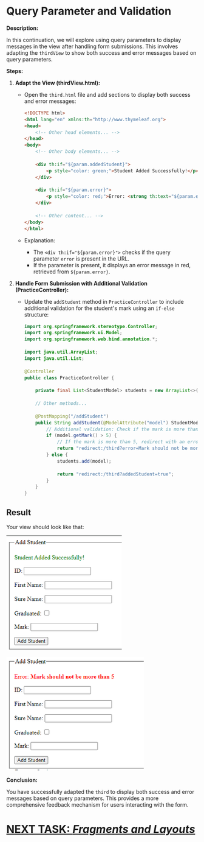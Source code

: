 # Query Parameter and Validation

**Description:**

In this continuation, we will explore using query parameters to display messages in the view after handling form submissions. This involves adapting the `thirdView` to show both success and error messages based on query parameters.

**Steps:**

1. **Adapt the View (thirdView.html):**

    - Open the `third.html` file and add sections to display both success and error messages:

      ```html
      <!DOCTYPE html>
      <html lang="en" xmlns:th="http://www.thymeleaf.org">
      <head>
          <!-- Other head elements... -->
      </head>
      <body>
          <!-- Other body elements... -->
 
          <div th:if="${param.addedStudent}">
              <p style="color: green;">Student Added Successfully!</p>
          </div>
 
          <div th:if="${param.error}">
              <p style="color: red;">Error: <strong th:text="${param.error}"></strong></p>
          </div>
 
          <!-- Other content... -->
      </body>
      </html>
      ```

    - Explanation:
        - The `<div th:if="${param.error}">` checks if the query parameter `error` is present in the URL.
        - If the parameter is present, it displays an error message in red, retrieved from `${param.error}`.

2. **Handle Form Submission with Additional Validation (PracticeController):**

    - Update the `addStudent` method in `PracticeController` to include additional validation for the student's mark using an `if-else` structure:

      ```java
      import org.springframework.stereotype.Controller;
      import org.springframework.ui.Model;
      import org.springframework.web.bind.annotation.*;
 
      import java.util.ArrayList;
      import java.util.List;
 
      @Controller
      public class PracticeController {
 
          private final List<StudentModel> students = new ArrayList<>();
 
          // Other methods...
 
          @PostMapping("/addStudent")
          public String addStudent(@ModelAttribute("model") StudentModel model) {
              // Additional validation: Check if the mark is more than 5.
              if (model.getMark() > 5) {
                  // If the mark is more than 5, redirect with an error message.
                  return "redirect:/third?error=Mark should not be more than 5";
              } else {
                  students.add(model);
 
                  return "redirect:/third?addedStudent=true";
              }
          }
      }
      ```

## Result
Your view should look like that:

![third-view-error.png](../../../srcs/a-thymeleaf/third-view-success.png)

![third-view-error.png](../../../srcs/a-thymeleaf/third-view-error.png)


**Conclusion:**

You have successfully adapted the `third` to display both success and error messages based on query parameters. This provides a more comprehensive feedback mechanism for users interacting with the form.

# [NEXT TASK: *Fragments and Layouts*](fragments-and-layouts.md)